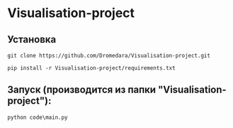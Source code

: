 # Visualisation-project

## Установка 
  
    git clone https://github.com/Dromedara/Visualisation-project.git
    
    pip install -r Visualisation-project/requirements.txt
    
 ## Запуск (производится из папки "Visualisation-project"):
 
    python code\main.py
    
